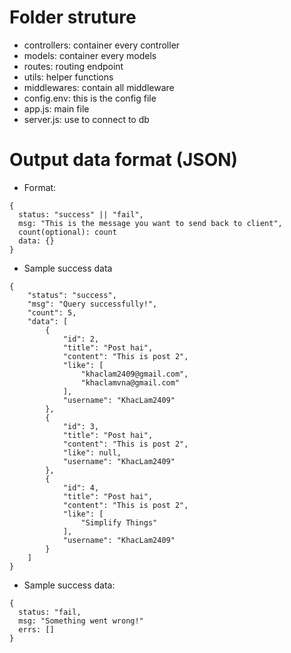 # Folder struture
- controllers: container every controller
- models: container every models 
- routes: routing endpoint
- utils: helper functions
- middlewares: contain all middleware
- config.env: this is the config file
- app.js: main file
- server.js: use to connect to db

# Output data format (JSON)
- Format:
``` 
{
  status: "success" || "fail",
  msg: "This is the message you want to send back to client",
  count(optional): count
  data: {}
}
````

- Sample success data

```
{
    "status": "success",
    "msg": "Query successfully!",
    "count": 5,
    "data": [
        {
            "id": 2,
            "title": "Post hai",
            "content": "This is post 2",
            "like": [
                "khaclam2409@gmail.com",
                "khaclamvna@gmail.com"
            ],
            "username": "KhacLam2409"
        },
        {
            "id": 3,
            "title": "Post hai",
            "content": "This is post 2",
            "like": null,
            "username": "KhacLam2409"
        },
        {
            "id": 4,
            "title": "Post hai",
            "content": "This is post 2",
            "like": [
                "Simplify Things"
            ],
            "username": "KhacLam2409"
        }
    ]
}
```

- Sample success data: 
```
{
  status: "fail,
  msg: "Something went wrong!"
  errs: []
}
```
